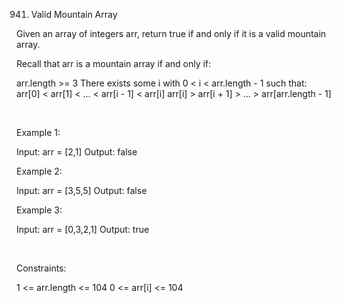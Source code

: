 941. Valid Mountain Array

Given an array of integers arr, return true if and only if it is a valid mountain array.

Recall that arr is a mountain array if and only if:

arr.length >= 3
There exists some i with 0 < i < arr.length - 1 such that:
arr[0] < arr[1] < ... < arr[i - 1] < arr[i] 
arr[i] > arr[i + 1] > ... > arr[arr.length - 1]

 

Example 1:

Input: arr = [2,1]
Output: false


Example 2:

Input: arr = [3,5,5]
Output: false


Example 3:

Input: arr = [0,3,2,1]
Output: true


 

Constraints:

1 <= arr.length <= 104
0 <= arr[i] <= 104